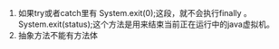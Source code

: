 1. 如果try或者catch里有 System.exit(0);这段，就不会执行finally 。System.exit(status);这个方法是用来结束当前正在运行中的java虚拟机。
2. 抽象方法不能有方法体
<!--stackedit_data:
eyJoaXN0b3J5IjpbMTY2MzU3MTQwMSwtMzExOTc2NTQ5XX0=
-->